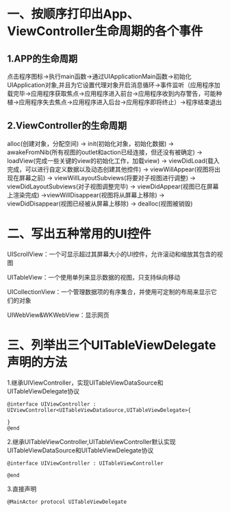 # 一、按顺序打印出App、ViewController生命周期的各个事件

## 1.APP的生命周期

点击程序图标->执行main函数->通过UIApplicationMain函数->初始化UIApplication对象,并且为它设置代理对象开启消息循环->事件监听（应用程序加载完毕->应用程序获取焦点->应用程序进入前台->应用程序收到内存警告，可能种植->应用程序失去焦点->应用程序进入后台->应用程序即将终止）->程序结束退出

## 2.ViewController的生命周期

alloc(创建对象，分配空间) -> init(初始化对象，初始化数据) -> awakeFromNib(所有视图的outlet和action已经连接，但还没有被确定) -> loadView(完成一些关键的view的初始化工作，加载view) -> viewDidLoad(载入完成，可以进行自定义数据以及动态创建其他控件) -> viewWillAppear(视图将出现在屏幕之前) -> viewWillLayoutSubviews(将要对子视图进行调整) -> viewDidLayoutSubviews(对子视图调整完毕) -> viewDidAppear(视图已在屏幕上渲染完成) ->viewWillDisappear(视图将从屏幕上移除) -> viewDidDisappear(视图已经被从屏幕上移除) -> dealloc(视图被销毁)

# 二、写出五种常用的UI控件

UIScrollView：一个可显示超过其屏幕大小的UI控件，允许滚动和缩放其包含的视图

UITableView：一个使用单列来显示数据的视图，只支持纵向移动

UICollectionView：一个管理数据项的有序集合，并使用可定制的布局来显示它们的对象

UIWebView&WKWebView：显示网页

# 三、列举出三个UITableViewDelegate声明的方法
1.继承UIViewController，实现UITableViewDataSource和UITableViewDelegate协议

```
@interface UIViewController : UIViewController<UITableViewDataSource,UITableViewDelegate>{

}
@end
```

2.继承UITableViewController,UITableViewController默认实现UITableViewDataSource和UITableViewDelegate协议

```
@interface UIViewController : UITableViewController

@end
```

3.直接声明

```
@MainActor protocol UITableViewDelegate
```


```




